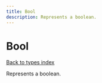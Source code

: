 ```yaml
---
title: Bool
description: Represents a boolean.
---
```

# Bool  
[Back to types index](index.md)

Represents a boolean.
